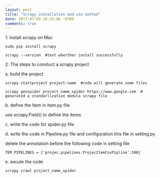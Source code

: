 ```yaml
---
layout: post
title: "Scrapy installation and use method"
date: 2017-07-09 16:25:06 -0700
comments: true
---
```


1: install scrapy on Mac

```
sudo pip install scrapy 
```

```
scrapy --version  #test wherther install successfully
```

2: The steps to constuct a scrapy project

a. build the project

```
scrapy startproject project-name  #code will generate some files
```

```
scrapy genspider project_name_spider https://www.google.com  # generated a standarlization modula scrapy file
```

b. define the Item in item.py file

use scrapy.Field() to define the items

c. write the code for spider.py file

d. write the code in Pipeline.py file and configuration this file in setting.py

delete the annotation before the following code in setting file

```
TEM_PIPELINES = {'projec.pipelines.ProjecItemCsvPipline':300}
```

e. excute the code

```
scrapy crawl project_name_spider 
```


